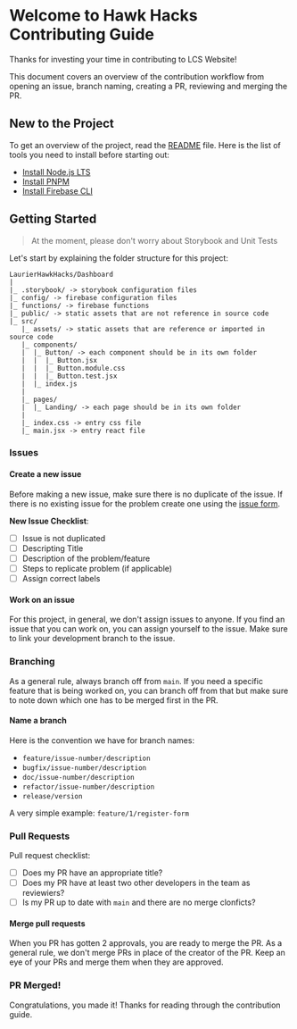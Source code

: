 # Welcome to Hawk Hacks Contributing Guide

Thanks for investing your time in contributing to LCS Website!

This document covers an overview of the contribution workflow from opening an issue, branch naming, creating a PR, reviewing and merging the PR.

## New to the Project

To get an overview of the project, read the [README](/README.md) file. 
Here is the list of tools you need to install before starting out:

- [Install Node.js LTS](https://nodejs.org/en/download)
- [Install PNPM](https://pnpm.io/installation)
- [Install Firebase CLI](https://firebaseopensource.com/projects/firebase/firebase-tools/#installation)

## Getting Started

> At the moment, please don't worry about Storybook and Unit Tests

Let's start by explaining the folder structure for this project:

```
LaurierHawkHacks/Dashboard
|
|_ .storybook/ -> storybook configuration files
|_ config/ -> firebase configuration files
|_ functions/ -> firebase functions
|_ public/ -> static assets that are not reference in source code
|_ src/
   |_ assets/ -> static assets that are reference or imported in source code
   |_ components/
   |  |_ Button/ -> each component should be in its own folder
   |  |  |_ Button.jsx
   |  |  |_ Button.module.css
   |  |  |_ Button.test.jsx
   |  |_ index.js
   |
   |_ pages/
   |  |_ Landing/ -> each page should be in its own folder
   |
   |_ index.css -> entry css file
   |_ main.jsx -> entry react file
```

### Issues

#### Create a new issue

Before making a new issue, make sure there is no duplicate of the issue. If there is no existing issue for the problem
create one using the [issue form](https://github.com/LaurierCS/Website/issues/new).

**New Issue Checklist**:
- [ ] Issue is not duplicated
- [ ] Descripting Title
- [ ] Description of the problem/feature
- [ ] Steps to replicate problem (if applicable)
- [ ] Assign correct labels

#### Work on an issue

For this project, in general, we don't assign issues to anyone. If you find an issue that you can work on, you can assign yourself to the issue. Make sure to link your development branch to the issue.

### Branching

As a general rule, always branch off from `main`. If you need a specific feature that is being worked on, you can branch off from that but make sure to note down which one has to be merged first in the PR.

#### Name a branch

Here is the convention we have for branch names:

- `feature/issue-number/description`
- `bugfix/issue-number/description`
- `doc/issue-number/description`
- `refactor/issue-number/description`
- `release/version`

A very simple example: `feature/1/register-form`

### Pull Requests

Pull request checklist:

- [ ] Does my PR have an appropriate title?
- [ ] Does my PR have at least two other developers in the team as reviewiers?
- [ ] Is my PR up to date with `main` and there are no merge clonficts?

#### Merge pull requests

When you PR has gotten 2 approvals, you are ready to merge the PR. 
As a general rule, we don't merge PRs in place of the creator of the PR.
Keep an eye of your PRs and merge them when they are approved.

### PR Merged!

Congratulations, you made it! Thanks for reading through the contribution guide.
